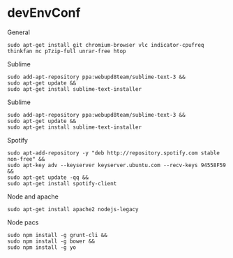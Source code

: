 # devEnvConf
  
General

	sudo apt-get install git chromium-browser vlc indicator-cpufreq thinkfan mc p7zip-full unrar-free htop

Sublime

	sudo add-apt-repository ppa:webupd8team/sublime-text-3 &&
	sudo apt-get update &&
	sudo apt-get install sublime-text-installer
  

Sublime
    
	sudo add-apt-repository ppa:webupd8team/sublime-text-3 &&
	sudo apt-get update &&
	sudo apt-get install sublime-text-installer

Spotify
  
	sudo apt-add-repository -y "deb http://repository.spotify.com stable non-free" &&
	sudo apt-key adv --keyserver keyserver.ubuntu.com --recv-keys 94558F59 &&
	sudo apt-get update -qq &&
	sudo apt-get install spotify-client

Node and apache
  
	sudo apt-get install apache2 nodejs-legacy
  
Node pacs

	sudo npm install -g grunt-cli &&
	sudo npm install -g bower &&
	sudo npm install -g yo
